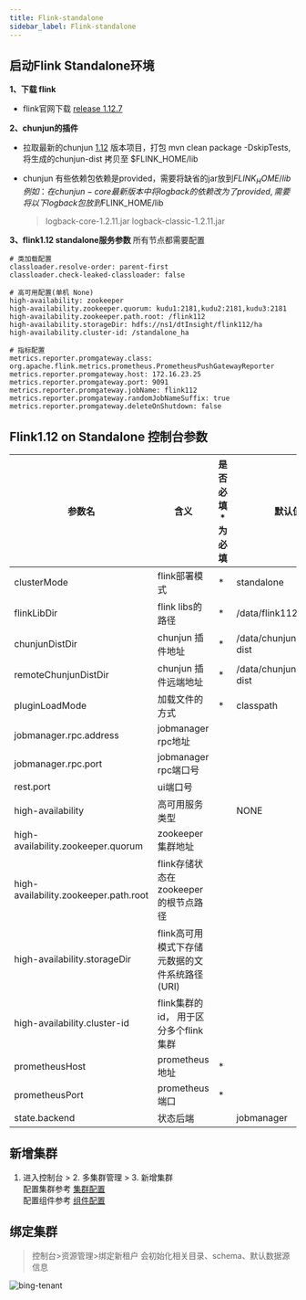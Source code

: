 ```yaml
---
title: Flink-standalone
sidebar_label: Flink-standalone
---
```


## 启动Flink Standalone环境

**1、下载 flink**
* flink官网下载 [release 1.12.7](https://flink.apache.org/downloads.html)

**2、chunjun的插件**
* 拉取最新的chunjun [1.12](https://github.com/DTStack/chunjun/releases/tag/v1.12.3) 版本项目，打包 mvn clean package -DskipTests, 将生成的chunjun-dist 拷贝至 $FLINK_HOME/lib
* chunjun 有些依赖包依赖是provided，需要将缺省的jar放到$FLINK_HOME/lib
例如：在chunjun-core最新版本中将logback的依赖改为了provided,  需要将以下logback包放到$FLINK_HOME/lib

  > logback-core-1.2.11.jar
  > logback-classic-1.2.11.jar

**3、flink1.12 standalone服务参数**
所有节点都需要配置
```
# 类加载配置
classloader.resolve-order: parent-first
classloader.check-leaked-classloader: false

# 高可用配置(单机 None)
high-availability: zookeeper
high-availability.zookeeper.quorum: kudu1:2181,kudu2:2181,kudu3:2181
high-availability.zookeeper.path.root: /flink112
high-availability.storageDir: hdfs://ns1/dtInsight/flink112/ha
high-availability.cluster-id: /standalone_ha

# 指标配置
metrics.reporter.promgateway.class: org.apache.flink.metrics.prometheus.PrometheusPushGatewayReporter
metrics.reporter.promgateway.host: 172.16.23.25
metrics.reporter.promgateway.port: 9091
metrics.reporter.promgateway.jobName: flink112
metrics.reporter.promgateway.randomJobNameSuffix: true
metrics.reporter.promgateway.deleteOnShutdown: false
```

## Flink1.12 on Standalone 控制台参数

| 参数名 | 含义 | 是否必填 * 为必填 | 默认值 |
| --- | --- | --- | --- |
| clusterMode               |flink部署模式          | * | standalone |
| flinkLibDir               | flink libs的路径      | * | /data/flink112_lib |
| chunjunDistDir            | chunjun 插件地址       | * | /data/chunjun/chunjun-dist |
| remoteChunjunDistDir       | chunjun 插件远端地址    | * | /data/chunjun/chunjun-dist |
| pluginLoadMode            | 加载文件的方式          | * | classpath |
| jobmanager.rpc.address     | jobmanager rpc地址     |   |  |
| jobmanager.rpc.port        | jobmanager rpc端口号   |   |  |
| rest.port                 | ui端口号	             |   |  |
| high-availability          | 高可用服务类型		    |   | NONE |
| high-availability.zookeeper.quorum     | zookeeper集群地址	 |  |  |
| high-availability.zookeeper.path.root  | flink存储状态在zookeeper的根节点路径		 |  |  |
| high-availability.storageDir          | flink高可用模式下存储元数据的文件系统路径(URI) |  |  |
| high-availability.cluster-id          | flink集群的id， 用于区分多个flink集群		 |  |  |
| prometheusHost  | prometheus地址 | * |  |
| prometheusPort  | prometheus端口 | * |  |
| state.backend   | 状态后端       |   | jobmanager |



## 新增集群

1. 进入控制台 > 2. 多集群管理 > 3. 新增集群  
   配置集群参考 [集群配置](././functions/multi-cluster.md)  
   配置组件参考 [组件配置](././functions/component/sftp.md)

## 绑定集群

> 控制台>资源管理>绑定新租户 会初始化相关目录、schema、默认数据源信息

![bing-tenant](/img/readme/bind-tenant.png)



